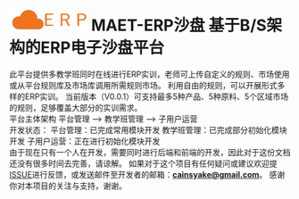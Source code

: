 
![](https://raw.githubusercontent.com/cainsyake/erp/master/src/main/resources/static/images/logo.png)
MAET-ERP沙盘 基于B/S架构的ERP电子沙盘平台
===
此平台提供多教学班同时在线进行ERP实训，老师可上传自定义的规则、市场使用或从平台规则库及市场库调用所需规则市场。
利用自由的规则，可以开展形式多样的ERP实训。
当前版本（V0.0.1）可支持最多5种产品、5种原料、5个区域市场的规则，足够覆盖大部分的实训需求。
<br>
平台主体架构
平台管理 --> 教学班管理 --> 子用户运营
<br>
开发状态：
平台管理：已完成常用模块开发
教学班管理：已完成部分初始化模块开发
子用户运营：正在进行初始化模块开发
<br>
由于现在只有一个人在开发，需要同时进行后端和前端的开发，因此对于这份文档还没有很多时间去完善，请谅解。
如果对于这个项目有任何疑问或建议欢迎提[ISSUE](https://github.com/cainsyake/erp/issues/new)进行反馈，或发送邮件至开发者的邮箱：**cainsyake@gmail.com**。
感谢你对本项目的关注与支持，谢谢。
